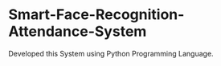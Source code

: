 # Smart-Face-Recognition-Attendance-System
Developed this System using Python Programming Language.

